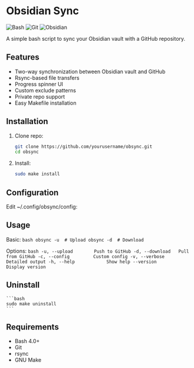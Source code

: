 # Obsidian Sync

![Bash](https://img.shields.io/badge/shell_script-%23121011.svg?style=for-the-badge&logo=gnu-bash&logoColor=white)
![Git](https://img.shields.io/badge/git-%23F05033.svg?style=for-the-badge&logo=git&logoColor=white)
![Obsidian](https://img.shields.io/badge/Obsidian-%23483699.svg?style=for-the-badge&logo=obsidian&logoColor=white)

A simple bash script to sync your Obsidian vault with a GitHub repository.

## Features

- Two-way synchronization between Obsidian vault and GitHub
- Rsync-based file transfers
- Progress spinner UI
- Custom exclude patterns
- Private repo support
- Easy Makefile installation

## Installation

1. Clone repo:
	```bash
	git clone https://github.com/yourusername/obsync.git
	cd obsync
	```

2. Install:
	```bash
	sudo make install
	```
## Configuration

Edit ~/.config/obsync/config:
## Usage

Basic:
	```bash
 	obsync -u  # Upload
	obsync -d  # Download
	```

Options:
	```bash
  	-u, --upload        Push to GitHub
  	-d, --download   Pull from GitHub
  	-c, --config         Custom config
	  -v, --verbose      Detailed output
	  -h, --help            Show help
  	--version             Display version
	```	
## Uninstall

	```bash
	sudo make uninstall
	```

## Requirements

- Bash 4.0+
- Git
- rsync
- GNU Make
